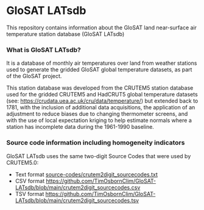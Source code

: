 # GloSAT LATsdb

This repository contains information about the GloSAT land near-surface air temperature station database (GloSAT LATsdb)

### What is GloSAT LATsdb?

It is a database of monthly air temperatures over land from weather stations used to generate the gridded GloSAT global temperature datasets, as part of the GloSAT project.

This station database was developed from the CRUTEM5 station database used for the gridded CRUTEM5 and HadCRUT5 global temperature datasets (see: https://crudata.uea.ac.uk/cru/data/temperature/) but extended back to 1781, with the inclusion of additional data acquisitions, the application of an adjustment to reduce biases due to changing thermometer screens, and with the use of local expectation kriging to help estimate normals where a station has incomplete data during the 1961-1990 baseline.

### Source code information including homogeneity indicators

GloSAT LATsdb uses the same two-digit Source Codes that were used by CRUTEM5.0:

- Text format [source-codes/crutem2digit_sourcecodes.txt](source-codes/crutem2digit_sourcecodes.txt)
- CSV format https://github.com/TimOsbornClim/GloSAT-LATsdb/blob/main/crutem2digit_sourcecodes.csv
- TSV format https://github.com/TimOsbornClim/GloSAT-LATsdb/blob/main/crutem2digit_sourcecodes.tsv


